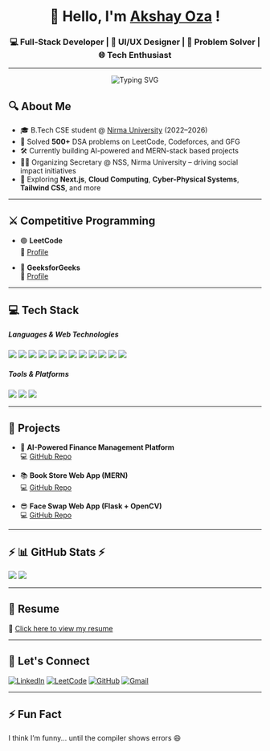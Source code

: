 <h1 align="center">👋 Hello, I'm <a href="https://www.linkedin.com/in/akshay-oza-4817b4256/" target="_blank">Akshay Oza</a> !</h1>
<h3 align="center">💻 Full-Stack Developer | 🎨 UI/UX Designer | 🧠 Problem Solver | 🌐 Tech Enthusiast </h3>

---

<p align="center">
  <img src="https://readme-typing-svg.demolab.com?font=Fira+Code&pause=1000&color=00FEEA&center=true&vCenter=true&width=500&lines=Frontend+Focused+%7C+Full-Stack+Ready+%F0%9F%93%90;+Passionate+about+UI%2FUX+Design+%F0%9F%92%8C;+Building+with+MERN%2C+Next.js+%F0%9F%9A%80" alt="Typing SVG" />
</p>

## 🔍 About Me

- 🎓 B.Tech CSE student @ [Nirma University](https://nirmauni.ac.in) (2022–2026)  
- 🧩 Solved **500+** DSA problems on LeetCode, Codeforces, and GFG  
- 🛠️ Currently building AI-powered and MERN-stack based projects  
- 🧑‍💼 Organizing Secretary @ NSS, Nirma University – driving social impact initiatives  
- 🌱 Exploring **Next.js**, **Cloud Computing**, **Cyber-Physical Systems**, **Tailwind CSS**, and more  

---

## ⚔️ Competitive Programming

- 🟢 **LeetCode**  
  🔗 [Profile](https://leetcode.com/u/akshay_543/)

- 💚 **GeeksforGeeks**  
  🔗 [Profile](https://www.geeksforgeeks.org/user/akshay01pu)

---

## 💻 Tech Stack

<h5>Languages & Web Technologies</h5>
<p>
  <img src="https://img.shields.io/badge/C++-00599C?style=for-the-badge&logo=c%2B%2B&logoColor=white" />
  <img src="https://img.shields.io/badge/Python-3776AB?style=for-the-badge&logo=python&logoColor=white" />
  <img src="https://img.shields.io/badge/JavaScript-F7DF1E?style=for-the-badge&logo=javascript&logoColor=black" />
  <img src="https://img.shields.io/badge/HTML5-E34F26?style=for-the-badge&logo=html5&logoColor=white" />
  <img src="https://img.shields.io/badge/CSS3-1572B6?style=for-the-badge&logo=css3&logoColor=white" />
  <img src="https://img.shields.io/badge/React-20232A?style=for-the-badge&logo=react&logoColor=61DAFB" />
  <img src="https://img.shields.io/badge/Next.js-000000?style=for-the-badge&logo=next.js&logoColor=white" />
  <img src="https://img.shields.io/badge/Node.js-339933?style=for-the-badge&logo=node.js&logoColor=white" />
  <img src="https://img.shields.io/badge/Express.js-000000?style=for-the-badge&logo=express&logoColor=white" />
  <img src="https://img.shields.io/badge/MongoDB-4EA94B?style=for-the-badge&logo=mongodb&logoColor=white" />
  <img src="https://img.shields.io/badge/MySQL-00758F?style=for-the-badge&logo=mysql&logoColor=white" />
  <img src="https://img.shields.io/badge/Tailwind_CSS-38B2AC?style=for-the-badge&logo=tailwind-css&logoColor=white" />
</p>

<h5>Tools & Platforms</h5>
<p>
  <img src="https://img.shields.io/badge/Git-F05032?style=for-the-badge&logo=git&logoColor=white" />
  <img src="https://img.shields.io/badge/GitHub-181717?style=for-the-badge&logo=github&logoColor=white" />
  <img src="https://img.shields.io/badge/VS_Code-007ACC?style=for-the-badge&logo=visual-studio-code&logoColor=white" />
</p>

---

## 🚀 Projects

- 🧠 **AI-Powered Finance Management Platform**  
  💻 [GitHub Repo](https://github.com/akshayoza/MoneyMind)

- 📚 **Book Store Web App (MERN)**  
  💻 [GitHub Repo](https://github.com/akshayoza/BookStore)

- 😎 **Face Swap Web App (Flask + OpenCV)**  
  💻 [GitHub Repo](https://github.com/akshayoza/Face-Swap-Flask-app)

---

<h2 align="left">⚡ 📊 GitHub Stats ⚡</h2>
<div align="left">

  <img src="https://github-readme-stats.vercel.app/api?username=akshayoza&theme=chartreuse-dark&hide_border=false&include_all_commits=true&count_private=true" />
  <img src="https://github-readme-streak-stats.herokuapp.com/?user=akshayoza&theme=chartreuse-dark&hide_border=false" />

</div>


---

## 📄 Resume

📎 [Click here to view my resume](https://drive.google.com/file/d/1eWKLN6nlEkUqdJdyCyl3qxDR-p3Gu4u-/view?usp=drive_link)

---

## 🔗 Let's Connect

[![LinkedIn](https://img.shields.io/badge/LinkedIn-0A66C2?style=for-the-badge&logo=linkedin&logoColor=white)](https://www.linkedin.com/in/akshay-oza-4817b4256/) [![LeetCode](https://img.shields.io/badge/LeetCode-FFA116?style=for-the-badge&logo=leetcode&logoColor=black)](https://leetcode.com/u/akshay_543/) [![GitHub](https://img.shields.io/badge/GitHub-181717?style=for-the-badge&logo=github&logoColor=white)](https://github.com/akshayoza) [![Gmail](https://img.shields.io/badge/Email-D14836?style=for-the-badge&logo=gmail&logoColor=white)](mailto:akshayoza30@gmail.com)

---

## ⚡ Fun Fact

I think I’m funny... until the compiler shows errors 😄

